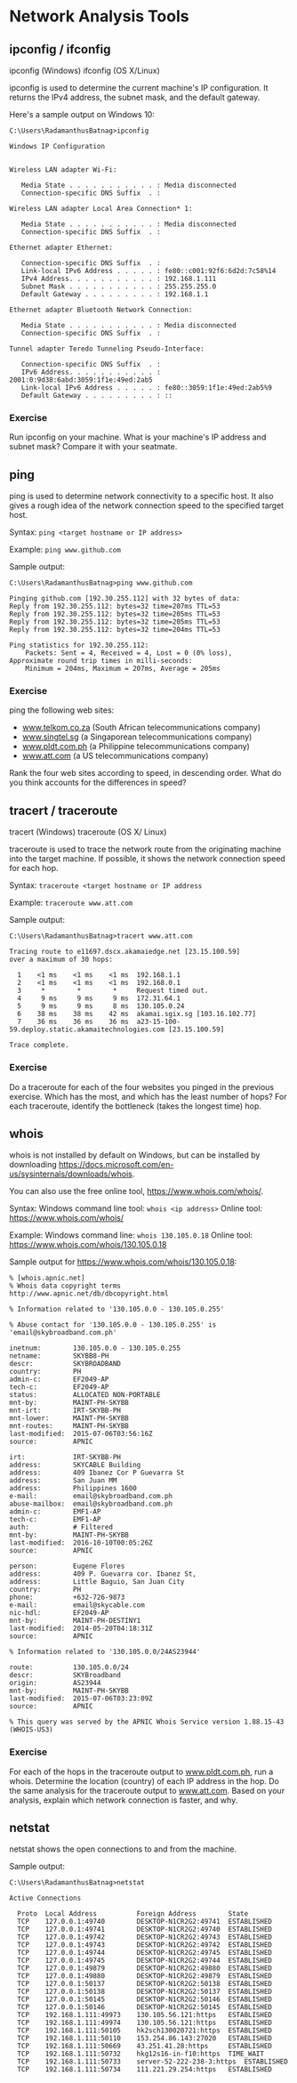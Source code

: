 # Network Analysis Tools

## ipconfig / ifconfig

ipconfig (Windows)
ifconfig (OS X/Linux)

ipconfig is used to determine the current machine's IP configuration. It returns the IPv4 address, the subnet mask, and the default gateway.

Here's a sample output on Windows 10:

```
C:\Users\RadamanthusBatnag>ipconfig

Windows IP Configuration


Wireless LAN adapter Wi-Fi:

   Media State . . . . . . . . . . . : Media disconnected
   Connection-specific DNS Suffix  . :

Wireless LAN adapter Local Area Connection* 1:

   Media State . . . . . . . . . . . : Media disconnected
   Connection-specific DNS Suffix  . :

Ethernet adapter Ethernet:

   Connection-specific DNS Suffix  . :
   Link-local IPv6 Address . . . . . : fe80::c001:92f6:6d2d:7c58%14
   IPv4 Address. . . . . . . . . . . : 192.168.1.111
   Subnet Mask . . . . . . . . . . . : 255.255.255.0
   Default Gateway . . . . . . . . . : 192.168.1.1

Ethernet adapter Bluetooth Network Connection:

   Media State . . . . . . . . . . . : Media disconnected
   Connection-specific DNS Suffix  . :

Tunnel adapter Teredo Tunneling Pseudo-Interface:

   Connection-specific DNS Suffix  . :
   IPv6 Address. . . . . . . . . . . : 2001:0:9d38:6abd:3059:1f1e:49ed:2ab5
   Link-local IPv6 Address . . . . . : fe80::3059:1f1e:49ed:2ab5%9
   Default Gateway . . . . . . . . . : ::
```

### Exercise

Run ipconfig on your machine. What is your machine's IP address and subnet mask? Compare it with your seatmate.

## ping

ping is used to determine network connectivity to a specific host. It also gives a rough idea of the network connection speed to the specified target host.

Syntax:
`ping <target hostname or IP address>`

Example:
`ping www.github.com`

Sample output:

```
C:\Users\RadamanthusBatnag>ping www.github.com

Pinging github.com [192.30.255.112] with 32 bytes of data:
Reply from 192.30.255.112: bytes=32 time=207ms TTL=53
Reply from 192.30.255.112: bytes=32 time=205ms TTL=53
Reply from 192.30.255.112: bytes=32 time=205ms TTL=53
Reply from 192.30.255.112: bytes=32 time=204ms TTL=53

Ping statistics for 192.30.255.112:
    Packets: Sent = 4, Received = 4, Lost = 0 (0% loss),
Approximate round trip times in milli-seconds:
    Minimum = 204ms, Maximum = 207ms, Average = 205ms
```

### Exercise

ping the following web sites:

- www.telkom.co.za (South African telecommunications company)
- www.singtel.sg (a Singaporean telecommunications company)
- www.pldt.com.ph (a Philippine telecommunications company)
- www.att.com (a US telecommunications company)

Rank the four web sites according to speed, in descending order.
What do you think accounts for the differences in speed?

## tracert / traceroute

tracert (Windows)
traceroute (OS X/ Linux)

traceroute is used to trace the network route from the originating machine into the target machine. If possible, it shows the network connection speed for each hop.

Syntax:
`traceroute <target hostname or IP address`

Example:
`traceroute www.att.com`

Sample output:

```
C:\Users\RadamanthusBatnag>tracert www.att.com

Tracing route to e11697.dscx.akamaiedge.net [23.15.100.59]
over a maximum of 30 hops:

  1    <1 ms    <1 ms    <1 ms  192.168.1.1
  2    <1 ms    <1 ms    <1 ms  192.168.0.1
  3     *        *        *     Request timed out.
  4     9 ms     9 ms     9 ms  172.31.64.1
  5     9 ms     9 ms     8 ms  130.105.0.24
  6    38 ms    38 ms    42 ms  akamai.sgix.sg [103.16.102.77]
  7    36 ms    36 ms    36 ms  a23-15-100-59.deploy.static.akamaitechnologies.com [23.15.100.59]

Trace complete.
```

### Exercise
Do a traceroute for each of the four websites you pinged in the previous exercise. Which has the most, and which has the least number of hops? For each traceroute, identify the bottleneck (takes the longest time) hop.

## whois

whois is not installed by default on Windows, but can be installed by downloading https://docs.microsoft.com/en-us/sysinternals/downloads/whois.

You can also use the free online tool, https://www.whois.com/whois/.

Syntax:
Windows command line tool: `whois <ip address>`
Online tool: https://www.whois.com/whois/<ip address>

Example:
Windows command line: `whois 130.105.0.18`
Online tool:  https://www.whois.com/whois/130.105.0.18

Sample output for https://www.whois.com/whois/130.105.0.18:

```
% [whois.apnic.net]
% Whois data copyright terms    http://www.apnic.net/db/dbcopyright.html

% Information related to '130.105.0.0 - 130.105.0.255'

% Abuse contact for '130.105.0.0 - 130.105.0.255' is 'email@skybroadband.com.ph'

inetnum:        130.105.0.0 - 130.105.0.255
netname:        SKYBB8-PH
descr:          SKYBROADBAND
country:        PH
admin-c:        EF2049-AP
tech-c:         EF2049-AP
status:         ALLOCATED NON-PORTABLE
mnt-by:         MAINT-PH-SKYBB
mnt-irt:        IRT-SKYBB-PH
mnt-lower:      MAINT-PH-SKYBB
mnt-routes:     MAINT-PH-SKYBB
last-modified:  2015-07-06T03:56:16Z
source:         APNIC

irt:            IRT-SKYBB-PH
address:        SKYCABLE Building
address:        409 Ibanez Cor P Guevarra St
address:        San Juan MM
address:        Philippines 1600
e-mail:         email@skybroadband.com.ph
abuse-mailbox:  email@skybroadband.com.ph
admin-c:        EMF1-AP
tech-c:         EMF1-AP
auth:           # Filtered
mnt-by:         MAINT-PH-SKYBB
last-modified:  2016-10-10T00:05:26Z
source:         APNIC

person:         Eugene Flores
address:        409 P. Guevarra cor. Ibanez St,
address:        Little Baguio, San Juan City
country:        PH
phone:          +632-726-9873
e-mail:         email@skycable.com
nic-hdl:        EF2049-AP
mnt-by:         MAINT-PH-DESTINY1
last-modified:  2014-05-20T04:18:31Z
source:         APNIC

% Information related to '130.105.0.0/24AS23944'

route:          130.105.0.0/24
descr:          SKYBroadband
origin:         AS23944
mnt-by:         MAINT-PH-SKYBB
last-modified:  2015-07-06T03:23:09Z
source:         APNIC

% This query was served by the APNIC Whois Service version 1.88.15-43 (WHOIS-US3)
```

### Exercise
For each of the hops in the traceroute output to www.pldt.com.ph, run a whois. Determine the location (country) of each IP address in the hop. Do the same analysis for the traceroute output to www.att.com. Based on your analysis, explain which network connection is faster, and why.

## netstat

netstat shows the open connections to and from the machine.

Sample output:

```
C:\Users\RadamanthusBatnag>netstat

Active Connections

  Proto  Local Address          Foreign Address        State
  TCP    127.0.0.1:49740        DESKTOP-N1CR2G2:49741  ESTABLISHED
  TCP    127.0.0.1:49741        DESKTOP-N1CR2G2:49740  ESTABLISHED
  TCP    127.0.0.1:49742        DESKTOP-N1CR2G2:49743  ESTABLISHED
  TCP    127.0.0.1:49743        DESKTOP-N1CR2G2:49742  ESTABLISHED
  TCP    127.0.0.1:49744        DESKTOP-N1CR2G2:49745  ESTABLISHED
  TCP    127.0.0.1:49745        DESKTOP-N1CR2G2:49744  ESTABLISHED
  TCP    127.0.0.1:49879        DESKTOP-N1CR2G2:49880  ESTABLISHED
  TCP    127.0.0.1:49880        DESKTOP-N1CR2G2:49879  ESTABLISHED
  TCP    127.0.0.1:50137        DESKTOP-N1CR2G2:50138  ESTABLISHED
  TCP    127.0.0.1:50138        DESKTOP-N1CR2G2:50137  ESTABLISHED
  TCP    127.0.0.1:50145        DESKTOP-N1CR2G2:50146  ESTABLISHED
  TCP    127.0.0.1:50146        DESKTOP-N1CR2G2:50145  ESTABLISHED
  TCP    192.168.1.111:49973    130.105.56.121:https   ESTABLISHED
  TCP    192.168.1.111:49974    130.105.56.121:https   ESTABLISHED
  TCP    192.168.1.111:50105    hk2sch130020721:https  ESTABLISHED
  TCP    192.168.1.111:50110    153.254.86.143:27020   ESTABLISHED
  TCP    192.168.1.111:50669    43.251.41.28:https     ESTABLISHED
  TCP    192.168.1.111:50732    hkg12s16-in-f10:https  TIME_WAIT
  TCP    192.168.1.111:50733    server-52-222-238-3:https  ESTABLISHED
  TCP    192.168.1.111:50734    111.221.29.254:https   ESTABLISHED
```

